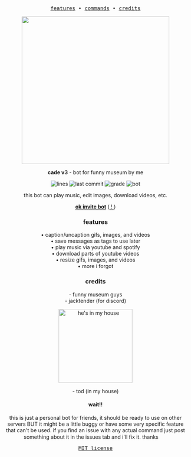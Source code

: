 <div align="center">

<pre>
<a href="#features">features</a> • <a href="commands.md">commands</a> • <a href="#credits">credits</a>
</pre>

<p><img src="https://i.imgur.com/VcvrhfV.png" width="400"></p>

**cade v3** - bot for funny museum by me

![lines](https://img.shields.io/tokei/lines/github/source64/cade)
![last commit](https://img.shields.io/github/last-commit/source64/cade)
![grade](https://img.shields.io/codeclimate/maintainability/source64/cade)
![bot](https://img.shields.io/endpoint?url=https://test.grug.club/cade?&)

this bot can play music, edit images, download videos, etc.

[**ok invite bot**](https://discord.com/api/oauth2/authorize?client_id=709214886969999379&permissions=3533888&scope=bot%20applications.commands) ([ ! ](#wait))

### features

<p>
• caption/uncaption gifs, images, and videos<br>
• save messages as tags to use later<br>
• play music via youtube and spotify<br>
• download parts of youtube videos<br>
• resize gifs, images, and videos<br>
• more i forgot
</p>

### credits

<p>
- funny museum guys <br>
- jacktender (for discord)
</p>

<img src="https://camo.githubusercontent.com/1b377afce62180f1432a557bb9d7d01504b34fee0749201c4d0b0283fca2eafb/68747470733a2f2f692e696d6775722e636f6d2f6543486b4a31302e6a7067" width="200" title="he's in my house">

\- tod (in my house)

#### wait!! 
this is just a personal bot for friends, it should be ready to use on other servers BUT it might be a little buggy or have some very specific feature that can't be used. if you find an issue with any actual command just post something about it in the issues tab and i'll fix it. thanks <img src="https://i.imgur.com/0AHZmx8.jpg" width="20" height="15">

<pre>
<a href="LICENSE">MIT license</a>
</pre>

</div>
